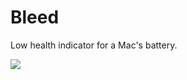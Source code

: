 # Bleed

Low health indicator for a Mac's battery.

![](https://static.ayukmr.com/repos/bleed/1.png)
